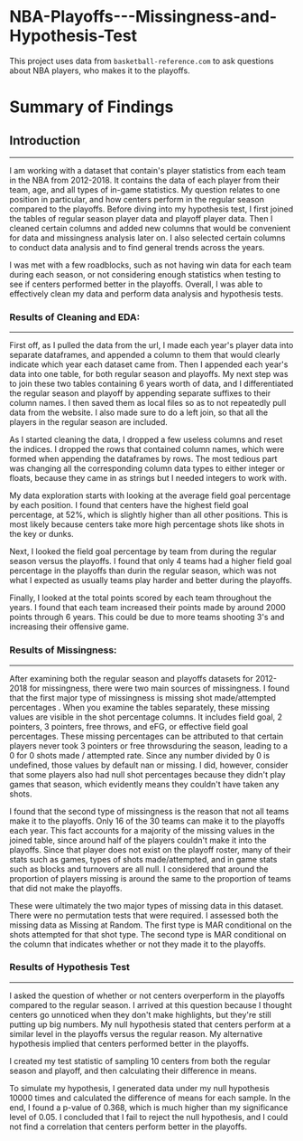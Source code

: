 # NBA-Playoffs---Missingness-and-Hypothesis-Test

This project uses data from `basketball-reference.com` to ask questions about NBA players, who makes it to the playoffs.

# Summary of Findings


## Introduction
---
I am working with a dataset that contain's player statistics from each team in the NBA from 2012-2018. It contains the data of each player from their team, age, and all types of in-game statistics. My question relates to one position in particular, and how centers perform in the regular season compared to the playoffs. Before diving into my hypothesis test, I first joined the tables of regular season player data and playoff player data. Then I cleaned certain columns and added new columns that would be convenient for data and missingness analysis later on. I also selected certain columns to conduct data analysis and to find general trends across the years.

I was met with a few roadblocks, such as not having win data for each team during each season, or not considering enough statistics when testing to see if centers performed better in the playoffs. Overall, I was able to effectively clean my data and perform data analysis and hypothesis tests.



### Results of Cleaning and EDA:
---

First off, as I pulled the data from the url, I made each year's player data into separate dataframes, and appended a column to them that would clearly indicate which year each dataset came from. Then I appended each year's data into one table, for both regular season and playoffs. My next step was to join these two tables containing 6 years worth of data, and I differentiated the regular season and playoff by appending separate suffixes to their column names. I then saved them as local files so as to not repeatedly pull data from the website. I also made sure to do a left join, so that all the players in the regular season are included.

As I started cleaning the data, I dropped a few useless columns and reset the indices. I dropped the rows that contained column names, which were formed when appending the dataframes by rows. The most tedious part was changing all the corresponding column data types to either integer or floats, because they came in as strings but I needed integers to work with.

My data exploration starts with looking at the average field goal percentage by each position. I found that centers have the highest field goal percentage, at 52%, which is slightly higher than all other positions. This is most likely because centers take more high percentage shots like shots in the key or dunks.

Next, I looked the field goal percentage by team from during the regular season versus the playoffs. I found that only 4 teams had a higher field goal percentage in the playoffs than durin the regular season, which was not what I expected as usually teams play harder and better during the playoffs.

Finally, I looked at the total points scored by each team throughout the years. I found that each team increased their points made by around 2000 points through 6 years. This could be due to more teams shooting 3's and increasing their offensive game.

### Results of Missingness:
---
After examining both the regular season and playoffs datasets for 2012-2018 for missingness, there were two main sources of missingness. I found that the first major type of missingness is missing shot made/attempted percentages . When you examine the tables separately, these missing values are visible in the shot percentage columns. It includes field goal, 2 pointers, 3 pointers, free throws, and eFG, or effective field goal percentages. These missing percentages can be attributed to that certain players never took 3 pointers or free throwsduring the season, leading to a 0 for 0 shots made / attempted rate. Since any number divided by 0 is undefined, those values by default nan or missing. I did, however, consider that some players also had null shot percentages because they didn't play games that season, which evidently means they couldn't have taken any shots.

I found that the second type of missingness is the reason that not all teams make it to the playoffs. Only 16 of the 30 teams can make it to the playoffs each year. This fact accounts for a majority of the missing values in the joined table, since around half of the players couldn't make it into the playoffs. Since that player does not exist on the playoff roster, many of their stats such as games, types of shots made/attempted, and in game stats such as blocks and turnovers are all null. I considered that around the proportion of players missing is around the same to the proportion of teams that did not make the playoffs.

These were ultimately the two major types of missing data in this dataset. There were no permutation tests that were required. I assessed both the missing data as Missing at Random. The first type is MAR conditional on the shots attempted for that shot type. The second type is MAR conditional on the column that indicates whether or not they made it to the playoffs.

### Results of Hypothesis Test
---
I asked the question of whether or not centers overperform in the playoffs compared to the regular season. I arrived at this question because I thought centers go unnoticed when they don't make highlights, but they're still putting up big numbers. My null hypothesis stated that centers perform at a similar level in the playoffs versus the regular reason. My alternative hypothesis implied that centers performed better in the playoffs.

I created my test statistic of sampling 10 centers from both the regular season and playoff, and then calculating their difference in means. 

To simulate my hypothesis, I generated data under my null hypothesis 10000 times and calculated the difference of means for each sample. In the end, I found a p-value of 0.368, which is much higher than my significance level of 0.05. I concluded that I fail to reject the null hypothesis, and I could not find a correlation that centers perform better in the playoffs.

